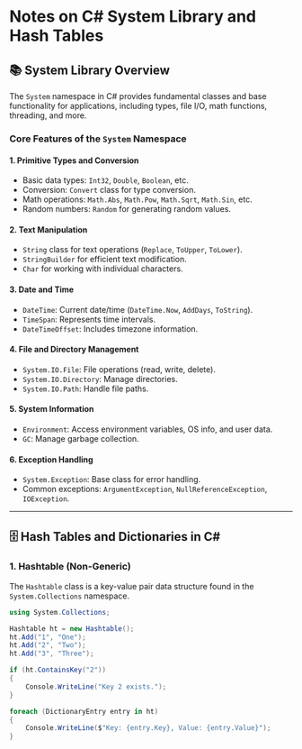 # Notes on C# System Library and Hash Tables

## 📚 System Library Overview
The `System` namespace in C# provides fundamental classes and base functionality for applications, including types, file I/O, math functions, threading, and more.

### **Core Features of the `System` Namespace**

#### **1. Primitive Types and Conversion**
- Basic data types: `Int32`, `Double`, `Boolean`, etc.
- Conversion: `Convert` class for type conversion.
- Math operations: `Math.Abs`, `Math.Pow`, `Math.Sqrt`, `Math.Sin`, etc.
- Random numbers: `Random` for generating random values.

#### **2. Text Manipulation**
- `String` class for text operations (`Replace`, `ToUpper`, `ToLower`).
- `StringBuilder` for efficient text modification.
- `Char` for working with individual characters.

#### **3. Date and Time**
- `DateTime`: Current date/time (`DateTime.Now`, `AddDays`, `ToString`).
- `TimeSpan`: Represents time intervals.
- `DateTimeOffset`: Includes timezone information.

#### **4. File and Directory Management**
- `System.IO.File`: File operations (read, write, delete).
- `System.IO.Directory`: Manage directories.
- `System.IO.Path`: Handle file paths.

#### **5. System Information**
- `Environment`: Access environment variables, OS info, and user data.
- `GC`: Manage garbage collection.

#### **6. Exception Handling**
- `System.Exception`: Base class for error handling.
- Common exceptions: `ArgumentException`, `NullReferenceException`, `IOException`.

---

## 🗄️ Hash Tables and Dictionaries in C#

### **1. Hashtable (Non-Generic)**
The `Hashtable` class is a key-value pair data structure found in the `System.Collections` namespace.

```csharp
using System.Collections;

Hashtable ht = new Hashtable();
ht.Add("1", "One");
ht.Add("2", "Two");
ht.Add("3", "Three");

if (ht.ContainsKey("2")) 
{
    Console.WriteLine("Key 2 exists.");
}

foreach (DictionaryEntry entry in ht) 
{
    Console.WriteLine($"Key: {entry.Key}, Value: {entry.Value}");
}
